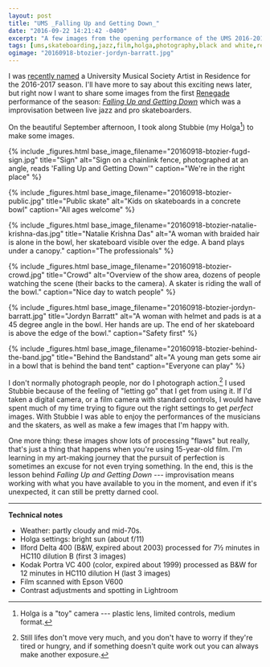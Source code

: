 ```yaml
---
layout: post
title: "UMS _Falling Up and Getting Down_"
date: "2016-09-22 14:21:42 -0400"
excerpt: "A few images from the opening performance of the UMS 2016-2017 season"
tags: [ums,skateboarding,jazz,film,holga,photography,black and white,renegade]
ogimage: "20160918-btozier-jordyn-barratt.jpg"
---
```


I was [recently named](http://ums.org/2016/09/14/announcing-2016-17-ums-artists-in-residence/) a University Musical Society Artist in Residence for the 2016-2017 season. I'll have more to say about this exciting news later, but right now I want to share some images from the first [Renegade](http://ums.org/series/renegade/) performance of the season: [_Falling Up and Getting Down_](http://ums.org/performance/falling-up-and-getting-down/) which was a improvisation between live jazz and pro skateboarders.

On the beautiful September afternoon, I took along Stubbie (my Holga[^holga]) to make some images.

{% include _figures.html
  base_image_filename="20160918-btozier-fugd-sign.jpg"
  title="Sign"
  alt="Sign on a chainlink fence, photographed at an angle, reads 'Falling Up and Getting Down'"
  caption="We're in the right place"
%}

{% include _figures.html
  base_image_filename="20160918-btozier-public.jpg"
  title="Public skate"
  alt="Kids on skateboards in a concrete bowl"
  caption="All ages welcome"
%}

{% include _figures.html
  base_image_filename="20160918-btozier-natalie-krishna-das.jpg"
  title="Natalie Krishna Das"
  alt="A woman with braided hair is alone in the bowl, her skateboard visible over the edge. A band plays under a canopy."
  caption="The professionals"
%}

{% include _figures.html
  base_image_filename="20160918-btozier-crowd.jpg"
  title="Crowd"
  alt="Overview of the show area, dozens of people watching the scene (their backs to the camera). A skater is riding the wall of the bowl."
  caption="Nice day to watch people"
%}

{% include _figures.html
  base_image_filename="20160918-btozier-jordyn-barratt.jpg"
  title="Jordyn Barratt"
  alt="A woman with helmet and pads is at a 45 degree angle in the bowl. Her hands are up. The end of her skateboard is above the edge of the bowl."
  caption="Safety first"
%}

{% include _figures.html
  base_image_filename="20160918-btozier-behind-the-band.jpg"
  title="Behind the Bandstand"
  alt="A young man gets some air in a bowl that is behind the band tent"
  caption="Everyone can play"
%}

I don't normally photograph people, nor do I photograph action.[^still] I used Stubbie because of the feeling of "letting go" that I get from using it. If I'd taken a digital camera, or a film camera with standard controls, I would have spent much of my time trying to figure out the right settings to get *perfect* images. With Stubbie I was able to enjoy the performances of the musicians and the skaters, as well as make a few images that I'm happy with.

One more thing: these images show lots of processing "flaws" but really, that's just a thing that happens when you're using 15-year-old film. I'm learning in my art-making journey that the pursuit of perfection is sometimes an excuse for not even trying something. In the end, this is the lesson behind _Falling Up and Getting Down_ --- improvisation means working with what you have available to you in the moment, and even if it's unexpected, it can still be pretty darned cool.

---

**Technical notes**  

* Weather: partly cloudy and mid-70s.
* Holga settings: bright sun (about f/11)
* Ilford Delta 400 (B&W, expired about 2003) processed for 7½ minutes in HC110 dilution B (first 3 images)
* Kodak Portra VC 400 (color, expired about 1999) processed as B&W for 12 minutes in HC110 dilution H (last 3 images)
* Film scanned with Epson V600
* Contrast adjustments and spotting in Lightroom



[^still]: Still lifes don't move very much, and you don't have to worry if they're tired or hungry, and if something doesn't quite work out you can always make another exposure.

[^holga]: Holga is a "toy" camera --- plastic lens, limited controls, medium format.
